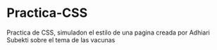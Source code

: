 # Practica-CSS
 Practica de CSS, simuladon el estilo de una pagina creada por Adhiari Subekti sobre el tema de las vacunas
